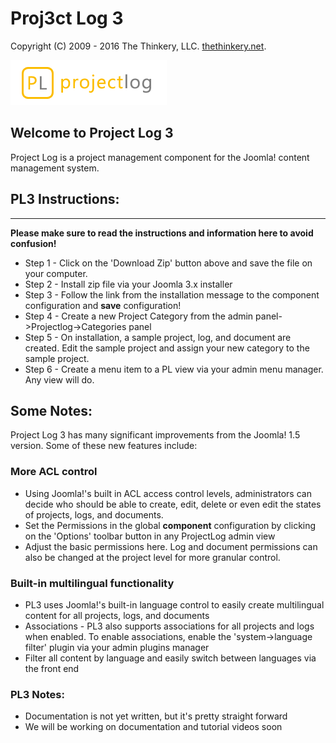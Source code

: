 # Proj3ct Log 3
Copyright (C) 2009 - 2016 The Thinkery, LLC. [thethinkery.net](http://thethinkery.net).
 
![alt text](https://github.com/thinkerytim/ProjectLog/blob/PL30/site/assets/images/projectlog_logo.png "Projectlog Three")

## Welcome to Project Log 3

Project Log is a project management component for the Joomla! content management system. 

## PL3 Instructions:
------
**Please make sure to read the instructions and information here to avoid confusion!**

* Step 1 - Click on the 'Download Zip' button above and save the file on your computer.
* Step 2 - Install zip file via your Joomla 3.x installer
* Step 3 - Follow the link from the installation message to the component configuration and **save** configuration!
* Step 4 - Create a new Project Category from the admin panel->Projectlog->Categories panel
* Step 5 - On installation, a sample project, log, and document are created. Edit the sample project and assign your new category to the sample project.
* Step 6 - Create a menu item to a PL view via your admin menu manager. Any view will do.


## Some Notes:

Project Log 3 has many significant improvements from the Joomla! 1.5 version. Some of these new features include:

### More ACL control
* Using Joomla!'s built in ACL access control levels, administrators can decide who should be able to create, edit, delete or even edit the states of projects, logs, and documents.
* Set the Permissions in the global **component** configuration by clicking on the 'Options' toolbar button in any ProjectLog admin view
* Adjust the basic permissions here. Log and document permissions can also be changed at the project level for more granular control.

### Built-in multilingual functionality
* PL3 uses Joomla!'s built-in language control to easily create multilingual content for all projects, logs, and documents
* Associations - PL3 also supports associations for all projects and logs when enabled. To enable associations, enable the 'system->language filter' plugin via your admin plugins manager
* Filter all content by language and easily switch between languages via the front end

### PL3 Notes:
* Documentation is not yet written, but it's pretty straight forward
* We will be working on documentation and tutorial videos soon